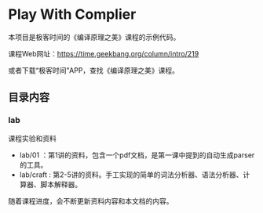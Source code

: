 # Play With Complier
本项目是极客时间的《编译原理之美》课程的示例代码。

课程Web网址：https://time.geekbang.org/column/intro/219

或者下载“极客时间”APP，查找《编译原理之美》课程。

## 目录内容
### lab
课程实验和资料
* lab/01 ：第1讲的资料，包含一个pdf文档，是第一课中提到的自动生成parser的工具。
* lab/craft : 第2-5讲的资料。手工实现的简单的词法分析器、语法分析器、计算器、脚本解释器。

随着课程进度，会不断更新资料内容和本文档的内容。
